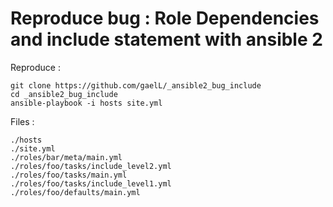 Reproduce bug : Role Dependencies and include statement with ansible 2
=======================================================================

Reproduce :

```
git clone https://github.com/gaelL/_ansible2_bug_include
cd _ansible2_bug_include
ansible-playbook -i hosts site.yml
```

Files : 

```
./hosts
./site.yml
./roles/bar/meta/main.yml
./roles/foo/tasks/include_level2.yml
./roles/foo/tasks/main.yml
./roles/foo/tasks/include_level1.yml
./roles/foo/defaults/main.yml
```
